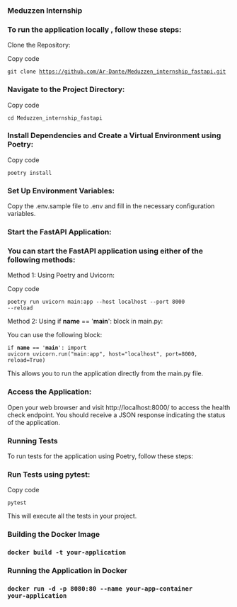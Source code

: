 <h3>Meduzzen Internship </h3>

<h3>To run the application locally , follow these steps:</h3>
Clone the Repository:

Copy code

<code>git clone https://github.com/Ar-Dante/Meduzzen_internship_fastapi.git </code>

<h3>Navigate to the Project Directory:</h3>

Copy code

<code>cd Meduzzen_internship_fastapi</code>

<h3>Install Dependencies and Create a Virtual Environment using Poetry:</h3>

Copy code

<code>poetry install</code>

<h3>Set Up Environment Variables:</h3>

Copy the .env.sample file to .env and fill in the necessary configuration variables.


<h3>Start the FastAPI Application:</h3>

<h3>You can start the FastAPI application using either of the following methods:</h3>

Method 1: Using Poetry and Uvicorn:

Copy code

<code>poetry run uvicorn main:app --host localhost --port 8000 --reload</code>

Method 2: Using if __name__ == '__main__': block in main.py:

You can use the following block:

<code>if __name__ == '__main__':
    import uvicorn
    uvicorn.run("main:app", host="localhost", port=8000, reload=True)</code>

This allows you to run the application directly from the main.py file.

<h3>Access the Application:</h3>

Open your web browser and visit http://localhost:8000/ to access the health check endpoint. 
You should receive a JSON response indicating the status of the application.

<h3>Running Tests</h3>

To run tests for the application using Poetry, follow these steps:

<h3>Run Tests using pytest:</h3>

Copy code

<code>pytest</code>

This will execute all the tests in your project.

<h3>Building the Docker Image<h3>

<code>docker build -t your-application</code>

<h3>Running the Application in Docker<h3>

<code>docker run -d -p 8080:80 --name your-app-container your-application</code>
